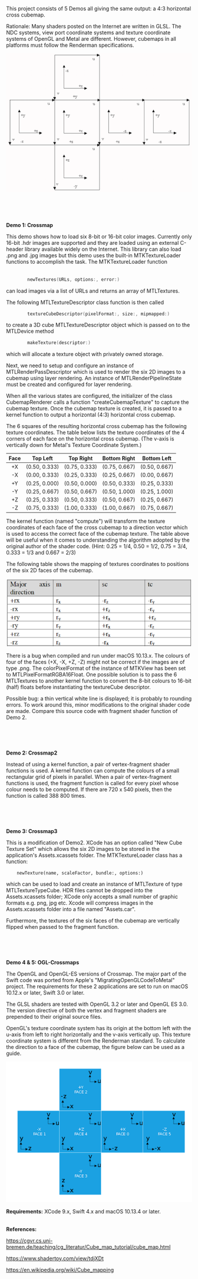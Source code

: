 This project consists of 5 Demos all giving the same output: a 4:3 horizontal cross cubemap.

Rationale: Many shaders posted on the Internet are written in GLSL. The NDC systems, view port coordinate systems and texture coordinate systems of OpenGL and Metal are different. However, cubemaps in all platforms must follow the Renderman specifications.

![screenshot](RendermanCubemap.png)

<br />
<br />
<br />

**Demo 1: Crossmap** 

This demo shows how to load six 8-bit or 16-bit color images. Currently only 16-bit .hdr images are supported and they are loaded using an external C-header library available widely on the Internet. This library can also load .png and .jpg images but this demo uses the built-in MTKTextureLoader functions to accomplish the task. The MTKTextureLoader function 

```swift

        newTextures(URLs, options:, error:)
```

can load images via a list of URLs and returns an array of MTLTextures.


The following MTLTextureDescriptor class function is then called

```swift
        textureCubeDescriptor(pixelFormat:, size:, mipmapped:)
```

to create a 3D cube MTLTextureDescriptor object which is passed on to the  MTLDevice method

```swift
        makeTexture(descriptor:)
```

which will allocate a texture object with privately owned storage.

Next, we need to setup and configure an instance of MTLRenderPassDescriptor which is used to render the six 2D images to a cubemap using layer rendering. An instance of MTLRenderPipelineState must be created and configured for layer rendering.

When all the various states are configured, the initializer of the class CubemapRenderer calls a function "createCubemapTexture" to capture the cubemap texture. Once the cubemap texture is created, it is passed to a kernel function to output a horizontal (4:3) horizontal cross cubemap.

The 6 squares of the resulting horizontal cross cubemap has the following texture coordinates.  The table below lists the texture coordinates of the 4 corners of each face on the horizontal cross cubemap. (The v-axis is vertically down for Metal's Texture Coordinate System.)


| Face  |   Top Left   |   Top Right  | Bottom Right |  Bottom Left |
| :---: | :---: | :---:|:---:|:---:|
|   +X  | (0.50, 0.333) | (0.75, 0.333) | (0.75, 0.667) | (0.50, 0.667) |
|   -X  | (0.00, 0.333) | (0.25, 0.333) | (0.25, 0.667) | (0.00, 0.667) |
|   +Y  | (0.25, 0.000) | (0.50, 0.000) | (0.50, 0.333) | (0.25, 0.333) |
|   -Y  | (0.25, 0.667) | (0.50, 0.667) | (0.50, 1.000) | (0.25, 1.000) |
|   +Z  | (0.25, 0.333) | (0.50, 0.333) | (0.50, 0.667) | (0.25, 0.667) |
|   -Z  | (0.75, 0.333) | (1.00, 0.333) | (1.00, 0.667) | (0.75, 0.667) |



The kernel function (named "compute") will transform the texture coordinates of each face of the cross cubemap to a direction vector which is used to access the correct face of the cubemap texture. The table above will be useful when it comes to understanding the algorithm adopted by the original author of the shader code.
(Hint: 0.25 = 1/4, 0.50 = 1/2, 0.75 = 3/4, 0.333 = 1/3 and 0.667 = 2/3)

The following table shows the mapping of textures coordinates to positions of the six 2D faces of the cubemap.

![screenshot](LookupTable.png)



There is a bug when compiled and run under macOS 10.13.x. The colours of four of the faces (+X, -X, +Z, -Z) might not be correct if the images are of type .png. The colorPixelFormat of the instance of MTKView has been set to MTLPixelFormatRGBA16Float. One possible solution is to pass the 6 MTLTextures to another kernel function to convert the 8-bit colours to 16-bit (half) floats before instantiating the textureCube descriptor.

Possible bug: a thin vertical white line is displayed; it is probably to rounding errors. To work around this, minor modifications to the original shader code are made. Compare this source code with fragment shader function of Demo 2.

<br />
<br />
<br />

**Demo 2: Crossmap2**

Instead of using a kernel function, a pair of vertex-fragment shader functions is used. A kernel function can compute the colours of a small rectangular grid of pixels in parallel. When a  pair of vertex-fragment functions is used, the fragment function is called for every pixel whose colour needs to be computed. If there are 720 x 540 pixels, then the function is called 388 800 times.


<br />
<br />
<br />

**Demo 3: Crossmap3**

This is a modification of Demo2. XCode has an option called "New Cube Texture Set" which allows the six 2D images to be stored in the application's Assets.xcassets folder. The MTKTextureLoader class has a function:

        newTexture(name, scaleFactor, bundle:, options:)

which can be used to load and create an instance of MTLTexture of type MTLTextureTypeCube. HDR files cannot be dropped into the Assets.xcassets folder; XCode only accepts a small number of graphic formats e.g. png, jpg etc. Xcode will compress images in the Assets.xcassets folder into a file named "Assets.car".

Furthermore, the textures of the six faces of the cubemap are vertically flipped when passed to the fragment function.

<br />
<br />
<br />

**Demo 4 & 5: OGL-Crossmaps**

The OpenGL and OpenGL-ES versions of Crossmap. The major part of the Swift code was ported from Apple's "MigratingOpenGLCodeToMetal" project. The requirements for these 2 applications are set to run on macOS 10.12.x or later, Swift 3.0 or later.

The GLSL shaders are tested with OpenGL 3.2 or later and OpenGL ES 3.0. The version directive of both the vertex and fragment shaders are prepended to their original source files. 

OpenGL's texture coordinate system has its origin at the bottom left with the u-axis from left to right horizontally and the v-axis vertically up.  This texture coordinate system is different from the Renderman standard. To calculate the direction to a face of the cubemap, the figure below can be used as a guide.

![screenshot](OGLCubemap.png)


**Requirements:** XCode 9.x, Swift 4.x and macOS 10.13.4 or later.
<br />
<br />

**References:**


https://cgvr.cs.uni-bremen.de/teaching/cg_literatur/Cube_map_tutorial/cube_map.html


https://www.shadertoy.com/view/tdjXDt


https://en.wikipedia.org/wiki/Cube_mapping

